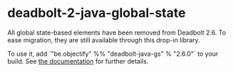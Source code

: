 # deadbolt-2-java-global-state

All global state-based elements have been removed from Deadbolt 2.6.  To ease migration, they are still available through this drop-in library.

To use it, add ´"be.objectify" %% "deadbolt-java-gs" % "2.6.0"´ to your build.  See [the documentation](https://deadbolt-java.readme.io/docs/template-constraints#section-global-state-vs-dependency-injection-in-templates) for further details.
